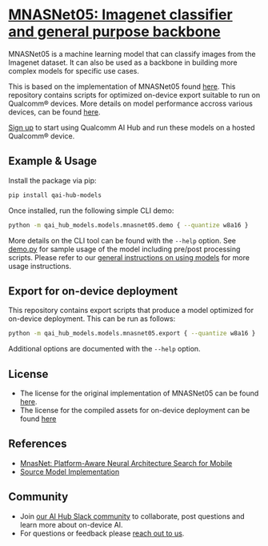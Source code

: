 # [MNASNet05: Imagenet classifier and general purpose backbone](https://aihub.qualcomm.com/models/mnasnet05)

MNASNet05 is a machine learning model that can classify images from the Imagenet dataset. It can also be used as a backbone in building more complex models for specific use cases.

This is based on the implementation of MNASNet05 found [here](https://github.com/pytorch/vision/blob/main/torchvision/models/mnasnet.py). This repository contains scripts for optimized on-device
export suitable to run on Qualcomm® devices. More details on model performance
accross various devices, can be found [here](https://aihub.qualcomm.com/models/mnasnet05).

[Sign up](https://myaccount.qualcomm.com/signup) to start using Qualcomm AI Hub and run these models on a hosted Qualcomm® device.




## Example & Usage

Install the package via pip:
```bash
pip install qai-hub-models
```


Once installed, run the following simple CLI demo:

```bash
python -m qai_hub_models.models.mnasnet05.demo { --quantize w8a16 }
```
More details on the CLI tool can be found with the `--help` option. See
[demo.py](demo.py) for sample usage of the model including pre/post processing
scripts. Please refer to our [general instructions on using
models](../../../#getting-started) for more usage instructions.

## Export for on-device deployment

This repository contains export scripts that produce a model optimized for
on-device deployment. This can be run as follows:

```bash
python -m qai_hub_models.models.mnasnet05.export { --quantize w8a16 }
```
Additional options are documented with the `--help` option.


## License
* The license for the original implementation of MNASNet05 can be found
  [here](https://github.com/pytorch/vision/blob/main/LICENSE).
* The license for the compiled assets for on-device deployment can be found [here](https://qaihub-public-assets.s3.us-west-2.amazonaws.com/qai-hub-models/Qualcomm+AI+Hub+Proprietary+License.pdf)


## References
* [MnasNet: Platform-Aware Neural Architecture Search for Mobile](https://arxiv.org/abs/1807.11626)
* [Source Model Implementation](https://github.com/pytorch/vision/blob/main/torchvision/models/mnasnet.py)



## Community
* Join [our AI Hub Slack community](https://aihub.qualcomm.com/community/slack) to collaborate, post questions and learn more about on-device AI.
* For questions or feedback please [reach out to us](mailto:ai-hub-support@qti.qualcomm.com).
